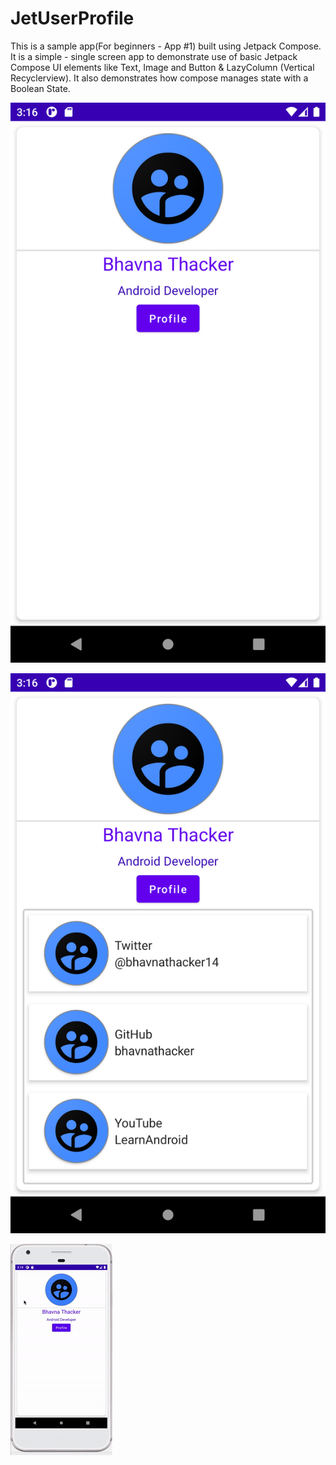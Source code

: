 # JetUserProfile
This is a sample app(For beginners - App #1) built using Jetpack Compose. It is a simple - single screen app to demonstrate use of basic Jetpack Compose UI elements like Text, Image and Button & LazyColumn (Vertical Recyclerview). It also demonstrates how compose manages state with a Boolean State. 



 ![Alt text](https://github.com/bhavnathacker/JetUserProfile/blob/master/img_userprofile1.png)
 
 ![Alt text](https://github.com/bhavnathacker/JetUserProfile/blob/master/img_userprofile2.png)

 ![Alt text](https://github.com/bhavnathacker/JetUserProfile/blob/master/image.gif)
